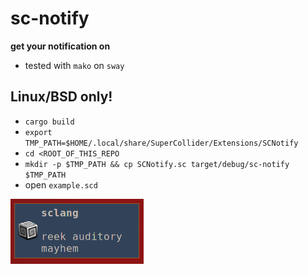 # sc-notify
__get your notification on__
* tested with `mako` on `sway`

## Linux/BSD only!
* `cargo build`
* `export TMP_PATH=$HOME/.local/share/SuperCollider/Extensions/SCNotify`
* `cd <ROOT_OF_THIS_REPO`
* `mkdir -p $TMP_PATH && cp SCNotify.sc target/debug/sc-notify $TMP_PATH` 
* open `example.scd`


![<...>](./images/notification.png "mayhem")
